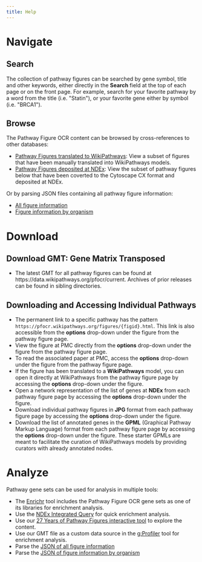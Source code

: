 ```yaml
---
title: Help
---
```

<div id="navigate">
<h1>Navigate</h1>

<h2>Search</h2>
<p>The collection of pathway figures can be searched by gene symbol, title and other keywords, either directly in the <b>Search</b> field at the top of each page or on the front page. For example, search for your favorite pathway by a word from the title (i.e. "Statin"), or your favorite gene either by symbol (i.e. "BRCA1").</p>

<h2>Browse</h2>
<p>The Pathway Figure OCR content can be browsed by cross-references to other databases:</p>
<ul>
<li><a href="/browse/wikipathways.html">Pathway Figures translated to WikiPathways</a>: View a subset of figures that have been manually translated into WikiPathways models.</li>
<li><a href="/browse/ndex.html">Pathway Figures deposited at NDEx</a>: View the subset of pathway figures below that have been coverted to the Cytoscape CX format and deposited at NDEx.</li>
</ul>

<p>Or by parsing JSON files containing all pathway figure information:</p>
<ul>
<li><a href="https://pfocr.wikipathways.org/json/getFigureInfo.json">All figure information</a></li>
<li><a href="https://pfocr.wikipathways.org/json/listFiguresByOrganism.json">Figure information by organism</a></li>
</ul>
</div>

<div id="download">
<h1>Download</h1>

<h2>Download GMT: Gene Matrix Transposed</h2>
<ul>
<li>The latest GMT for all pathway figures can be found at https://data.wikipathways.org/pfocr/current. Archives of prior releases can be found in sibling directories.
</li>
</ul>

<h2>Downloading and Accessing Individual Pathways</h2>
<ul>
<li>The permanent link to a specific pathway has the pattern <code>https://pfocr.wikipathways.org/figures/{figid}.html</code>. This link is also accessible from the <b>options</b> drop-down under the figure from the pathway figure page.</li>
<li>View the figure at PMC directly from the <b>options</b> drop-down under the figure from the pathway figure page.</li>
<li>To read the associated paper at PMC, access the <b>options</b> drop-down under the figure from the pathway figure page.</li>
<li>If the figure has been translated to a <b>WikiPathways</b> model, you can open it directly at WikiPathways from the pathway figure page by accessing the <b>options</b> drop-down under the figure.</li>
<li>Open a network representation of the list of genes at <b>NDEx</b> from each pathway figure page by accessing the <b>options</b> drop-down under the figure.</li>
<li>Download individual pathway figures in <b>JPG</b> format from each pathway figure page by accessing the <b>options</b> drop-down under the figure.</li>
<li>Download the list of annotated genes in the <b>GPML</b> (Graphical Pathway Markup Language) format from each pathway figure page by accessing the <b>options</b> drop-down under the figure. These starter GPMLs are meant to facilitate the curation of WikiPathways models by providing curators with already annotated nodes.</li>
</ul>


</div>


<div id="analyze">
<h1>Analyze</h1>

<p>Pathway gene sets can be used for analysis in multiple tools:</p>
<ul>
<li>The <a href="https://maayanlab.cloud/Enrichr/" target="_blank">Enrichr</a> tool includes the Pathway Figure OCR gene sets as one of its libraries for enrichment analysis.</li>
<li>Use the <a href="https://www.ndexbio.org/iquery/" target="_blank">NDEx Integrated Query</a> for quick enrichment analysis.</li>
<li>Use our <a href="https://gladstone-bioinformatics.shinyapps.io/shiny-25years/" target="_blank">27 Years of Pathway Figures interactive tool</a> to explore the content.</li>
<li>Use our GMT file as a custom data source in the <a href="https://biit.cs.ut.ee/gprofiler/gost" target="_blank">g:Profiler</a> tool for enrichment analysis.</li>
<li>Parse the <a href="https://pfocr.wikipathways.org/json/getFigureInfo.json">JSON of all figure information</a></li>
<li>Parse the <a href="https://pfocr.wikipathways.org/json/listFiguresByOrganism.json">JSON of figure information by organism</a></li>
</ul>
</div>